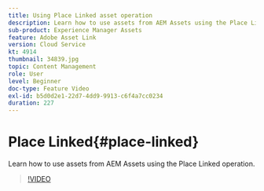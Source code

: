 ```yaml
---
title: Using Place Linked asset operation
description: Learn how to use assets from AEM Assets using the Place Linked operation.
sub-product: Experience Manager Assets
feature: Adobe Asset Link
version: Cloud Service
kt: 4914
thumbnail: 34839.jpg
topic: Content Management
role: User
level: Beginner
doc-type: Feature Video
exl-id: b5d0d2e1-22d7-4dd9-9913-c6f4a7cc0234
duration: 227
---
```

# Place Linked{#place-linked}

Learn how to use assets from AEM Assets using the Place Linked operation.

>[!VIDEO](https://video.tv.adobe.com/v/34839?quality=12&learn=on)
